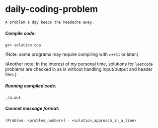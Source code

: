 # daily-coding-problem

```
A problem a day keeps the headache away.
```

##### Compile code:
```
g++ solution.cpp
```
(Note: some programs may require compiling with `c++11` or later.)

(Another note: In the interest of my personal time, solutions for
`leetcode` problems are checked in as is without handling
input/output and header files.)

##### Running compiled code:
```
./a.out
```

##### Commit message format:
```
[Problem: <problem_number>] - <solution_approach_in_a_line>
```
